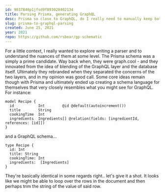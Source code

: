 ```yaml
---
id: 9037840p1jfsd9f893028402134
title: Parsing Prisma, generating GraphQL
desc: Prisma so close to GraphQL, do I really need to manually keep both schema's in sync..
slug: prisma-to-graphql-parsing
created: June 25, 2021
year: 2021
repo: https://github.com/rsbear/gp-schematic
---
```


For a little context, I really wanted to explore writing a parser and to understand the nuances of them at some level.
The Prisma schema was a simply a prime candidate. Way back when, they were graph.cool - and they innovated from the idea of blending of the GraphQL layer and the database itself. Ultimately they rebranded when they separated the concerns of the two layers, and in my opinion was good call. Some core ideas remain though with Prisma and ultimately ended up creating a schema language for themselves that very closely resembles what you might see for GraphQL. For instance:

```
model Recipe {
  id           Int        @id @default(autoincrement())
  title        String
  cookingTime  Int
  ingredients  Ingredients[] @relation(fields: [ingredientId, references: [id]])
}
```

and a GraphQL schema...

```
type Recipe {
  id: Int
  title: String
  cookingTime: Int
  ingredients:  [Ingredients]
}
```

They're basically identical in some regards right.. let's give it a shot. It looks like we might be able to loop over the rows in the document and then perhaps trim the string of the value of said row.
